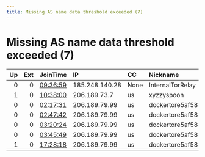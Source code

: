 ```yaml
---
title: Missing AS name data threshold exceeded (7)
---
```


# Missing AS name data threshold exceeded (7)

|   Up |   Ext | JoinTime                                                                                            | IP             | CC   | Nickname         |   ORp |   Dirp | Version   | Contact   | OS    |   eFamMembers |
|-----:|------:|:----------------------------------------------------------------------------------------------------|:---------------|:-----|:-----------------|------:|-------:|:----------|:----------|:------|--------------:|
|    0 |     0 | [09:36:59](https://metrics.torproject.org/rs.html#details/A02A0F04CEF7219C35D4F3C7AB12ECD3B73E8937) | 185.248.140.28 | None | InternalTorRelay |   443 |      0 | 0.2.9.14  | None      | Linux |             1 |
|    1 |     0 | [10:38:00](https://metrics.torproject.org/rs.html#details/CCA505D7CD4A347EC88A1CAB621D12BE729F41EB) | 206.189.73.7   | us   | xyzzyspoon       |   443 |      0 | 0.2.9.14  | m93@pm.me | Linux |             1 |
|    0 |     0 | [02:17:31](https://metrics.torproject.org/rs.html#details/6EB617BF04398E57C40A38907D40E6F2DEE1510E) | 206.189.79.99  | us   | dockertore5af58  |  9001 |      0 | 0.2.8.9   | None      | Linux |             1 |
|    0 |     0 | [02:47:42](https://metrics.torproject.org/rs.html#details/46161906B13C86A337250290608374D4048A9553) | 206.189.79.99  | us   | dockertore5af58  |  9001 |      0 | 0.2.8.9   | None      | Linux |             1 |
|    0 |     0 | [03:20:24](https://metrics.torproject.org/rs.html#details/39E710E09F69C4FA3118F9ADDCCFEDA24B71A57A) | 206.189.79.99  | us   | dockertore5af58  |  9001 |      0 | 0.2.8.9   | None      | Linux |             1 |
|    0 |     0 | [03:45:49](https://metrics.torproject.org/rs.html#details/1E0F762DF81A7B85093628C04AC0E08A499B71EF) | 206.189.79.99  | us   | dockertore5af58  |  9001 |      0 | 0.2.8.9   | None      | Linux |             1 |
|    1 |     0 | [17:28:18](https://metrics.torproject.org/rs.html#details/3ED1F9CB700FBA5F76481A16A705F8F58BA3106C) | 206.189.79.99  | us   | dockertore5af58  |  9001 |      0 | 0.2.8.9   | None      | Linux |             1 |
